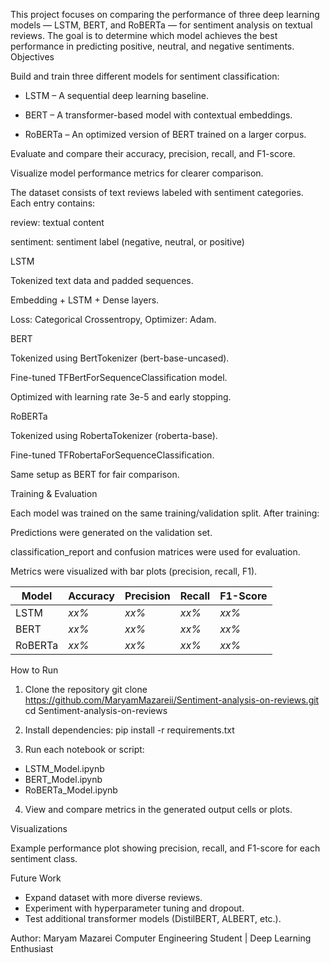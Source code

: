 This project focuses on comparing the performance of three deep learning models — LSTM, BERT, and RoBERTa — for sentiment analysis on textual reviews.
The goal is to determine which model achieves the best performance in predicting positive, neutral, and negative sentiments.
Objectives

Build and train three different models for sentiment classification:

* LSTM – A sequential deep learning baseline.

* BERT – A transformer-based model with contextual embeddings.

* RoBERTa – An optimized version of BERT trained on a larger corpus.

Evaluate and compare their accuracy, precision, recall, and F1-score.

Visualize model performance metrics for clearer comparison.

The dataset consists of text reviews labeled with sentiment categories.
Each entry contains:

review: textual content

sentiment: sentiment label (negative, neutral, or positive)

LSTM

Tokenized text data and padded sequences.

Embedding + LSTM + Dense layers.

Loss: Categorical Crossentropy, Optimizer: Adam.

BERT

Tokenized using BertTokenizer (bert-base-uncased).

Fine-tuned TFBertForSequenceClassification model.

Optimized with learning rate 3e-5 and early stopping.

RoBERTa

Tokenized using RobertaTokenizer (roberta-base).

Fine-tuned TFRobertaForSequenceClassification.

Same setup as BERT for fair comparison.

Training & Evaluation

Each model was trained on the same training/validation split.
After training:

Predictions were generated on the validation set.

classification_report and confusion matrices were used for evaluation.

Metrics were visualized with bar plots (precision, recall, F1).

| Model   | Accuracy | Precision | Recall | F1-Score |
| ------- | -------- | --------- | ------ | -------- |
| LSTM    | *xx%*    | *xx%*     | *xx%*  | *xx%*    |
| BERT    | *xx%*    | *xx%*     | *xx%*  | *xx%*    |
| RoBERTa | *xx%*    | *xx%*     | *xx%*  | *xx%*    |


How to Run

1. Clone the repository
git clone https://github.com/MaryamMazareii/Sentiment-analysis-on-reviews.git
cd Sentiment-analysis-on-reviews

2. Install dependencies:
pip install -r requirements.txt

3. Run each notebook or script:
* LSTM_Model.ipynb
* BERT_Model.ipynb
* RoBERTa_Model.ipynb

4. View and compare metrics in the generated output cells or plots.

Visualizations

Example performance plot showing precision, recall, and F1-score for each sentiment class.

Future Work

* Expand dataset with more diverse reviews.
* Experiment with hyperparameter tuning and dropout.
* Test additional transformer models (DistilBERT, ALBERT, etc.).

Author:
Maryam Mazarei
Computer Engineering Student | Deep Learning Enthusiast
